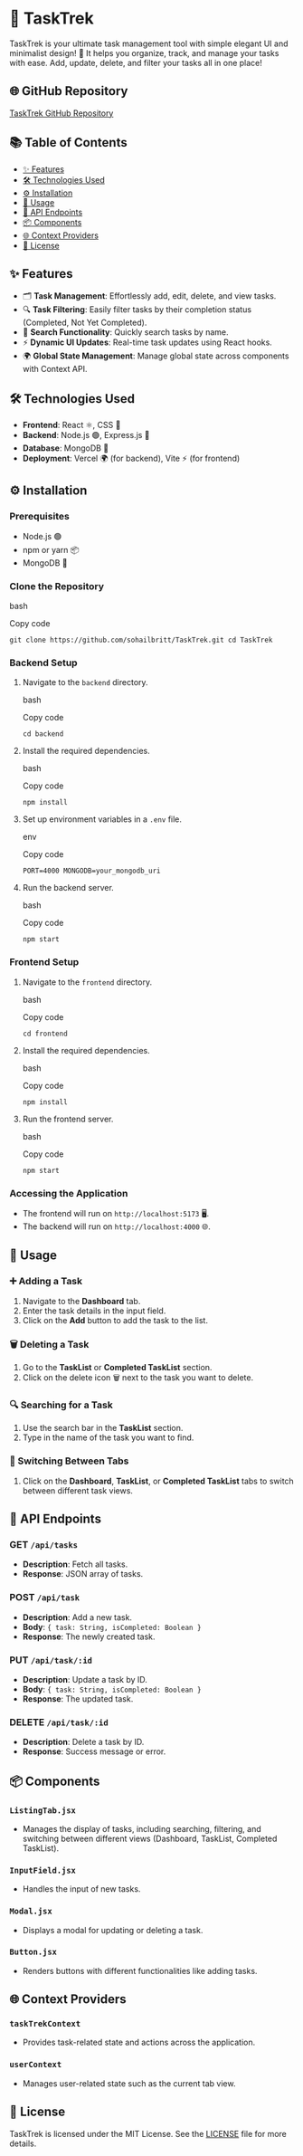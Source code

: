# 🚀 TaskTrek

TaskTrek is your ultimate task management tool with simple elegant UI and minimalist design! 📝 It helps you organize, track, and manage your tasks with ease. Add, update, delete, and filter your tasks all in one place!

## 🌐 GitHub Repository

[TaskTrek GitHub Repository](https://github.com/sohailbritt/TaskTrek)

## 📚 Table of Contents

-   [✨ Features](#-features)
-   [🛠 Technologies Used](#-technologies-used)
-   [⚙️ Installation](#%EF%B8%8F-installation)
-   [🎯 Usage](#-usage)
-   [🔗 API Endpoints](#-api-endpoints)
-   [📦 Components](#-components)
-   [🌐 Context Providers](#-context-providers)
-   [📜 License](#-license)

## ✨ Features

-   🗂 **Task Management**: Effortlessly add, edit, delete, and view tasks.
-   🔍 **Task Filtering**: Easily filter tasks by their completion status (Completed, Not Yet Completed).
-   🔎 **Search Functionality**: Quickly search tasks by name.
-   ⚡ **Dynamic UI Updates**: Real-time task updates using React hooks.
-   🌍 **Global State Management**: Manage global state across components with Context API.

## 🛠 Technologies Used

-   **Frontend**: React ⚛️, CSS 🎨
-   **Backend**: Node.js 🟢, Express.js 🚀
-   **Database**: MongoDB 🍃
-   **Deployment**: Vercel 🌍 (for backend), Vite ⚡ (for frontend)

## ⚙️ Installation

### Prerequisites

-   Node.js 🟢
-   npm or yarn 📦
-   MongoDB 🍃

### Clone the Repository

bash

Copy code

`git clone https://github.com/sohailbritt/TaskTrek.git
cd TaskTrek`

### Backend Setup

1.  Navigate to the `backend` directory.

    bash

    Copy code

    `cd backend`

2.  Install the required dependencies.

    bash

    Copy code

    `npm install`

3.  Set up environment variables in a `.env` file.

    env

    Copy code

    `PORT=4000
    MONGODB=your_mongodb_uri`

4.  Run the backend server.

    bash

    Copy code

    `npm start`


### Frontend Setup

1.  Navigate to the `frontend` directory.

    bash

    Copy code

    `cd frontend`

2.  Install the required dependencies.

    bash

    Copy code

    `npm install`

3.  Run the frontend server.

    bash

    Copy code

    `npm start`


### Accessing the Application

-   The frontend will run on `http://localhost:5173` 🖥️.
-   The backend will run on `http://localhost:4000` 🌐.

## 🎯 Usage

### ➕ Adding a Task

1.  Navigate to the **Dashboard** tab.
2.  Enter the task details in the input field.
3.  Click on the **Add** button to add the task to the list.

### 🗑️ Deleting a Task

1.  Go to the **TaskList** or **Completed TaskList** section.
2.  Click on the delete icon 🗑️ next to the task you want to delete.

### 🔍 Searching for a Task

1.  Use the search bar in the **TaskList** section.
2.  Type in the name of the task you want to find.

### 🔄 Switching Between Tabs

1.  Click on the **Dashboard**, **TaskList**, or **Completed TaskList** tabs to switch between different task views.

## 🔗 API Endpoints

### GET `/api/tasks`

-   **Description**: Fetch all tasks.
-   **Response**: JSON array of tasks.

### POST `/api/task`

-   **Description**: Add a new task.
-   **Body**: `{ task: String, isCompleted: Boolean }`
-   **Response**: The newly created task.

### PUT `/api/task/:id`

-   **Description**: Update a task by ID.
-   **Body**: `{ task: String, isCompleted: Boolean }`
-   **Response**: The updated task.

### DELETE `/api/task/:id`

-   **Description**: Delete a task by ID.
-   **Response**: Success message or error.

## 📦 Components

### `ListingTab.jsx`

-   Manages the display of tasks, including searching, filtering, and switching between different views (Dashboard, TaskList, Completed TaskList).

### `InputField.jsx`

-   Handles the input of new tasks.

### `Modal.jsx`

-   Displays a modal for updating or deleting a task.

### `Button.jsx`

-   Renders buttons with different functionalities like adding tasks.

## 🌐 Context Providers

### `taskTrekContext`

-   Provides task-related state and actions across the application.

### `userContext`

-   Manages user-related state such as the current tab view.

## 📜 License

TaskTrek is licensed under the MIT License. See the [LICENSE](https://github.com/sohailbritt/TaskTrek/blob/main/LICENSE) file for more details.